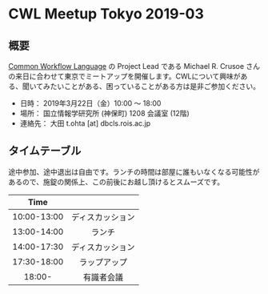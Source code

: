 # CWL Meetup Tokyo 2019-03

## 概要

[Common Workflow Language](https://www.commonwl.org) の Project Lead である Michael R. Crusoe さんの来日に合わせて東京でミートアップを開催します。CWLについて興味がある、聞いてみたいことがある、困っていることがある方は是非ご参加ください。

- 日時： 2019年3月22日（金）10:00 〜 18:00
- 場所： 国立情報学研究所 (神保町) 1208 会議室 (12階)
- 連絡先： 大田 t.ohta [at] dbcls.rois.ac.jp

## タイムテーブル

途中参加、途中退出は自由です。ランチの時間は部屋に誰もいなくなる可能性があるので、施錠の関係上、この前後にお越し頂けるとスムーズです。

|Time||
|:---:|:---:|
|10:00-13:00|ディスカッション|
|13:00-14:00|ランチ|
|14:00-17:30|ディスカッション|
|17:30-18:00|ラップアップ|
|18:00-|有識者会議|
